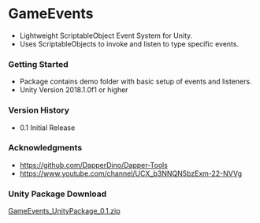 # GameEvents
* Lightweight ScriptableObject Event System for Unity.
* Uses ScriptableObjects to invoke and listen to type specific events.

### Getting Started
* Package contains demo folder with basic setup of events and listeners.
* Unity Version 2018.1.0f1 or higher

### Version History
* 0.1 Initial Release

### Acknowledgments

* https://github.com/DapperDino/Dapper-Tools
* https://www.youtube.com/channel/UCX_b3NNQN5bzExm-22-NVVg

### Unity Package Download
[GameEvents_UnityPackage_0.1.zip](https://github.com/1ukeb/GameEvents/files/6520012/GameEvents_UnityPackage_0.1.zip)
